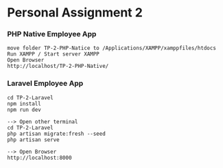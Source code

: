 #  Personal Assignment 2


### PHP Native Employee App 

```
move folder TP-2-PHP-Natice to /Applications/XAMPP/xamppfiles/htdocs
Run XAMPP / Start server XAMPP
Open Browser 
http://localhost/TP-2-PHP-Native/
```



### Laravel Employee App

```
cd TP-2-Laravel
npm install 
npm run dev 

--> Open other terminal 
cd TP-2-Laravel 
php artisan migrate:fresh --seed 
php artisan serve 

--> Open Browser 
http://localhost:8000
```

